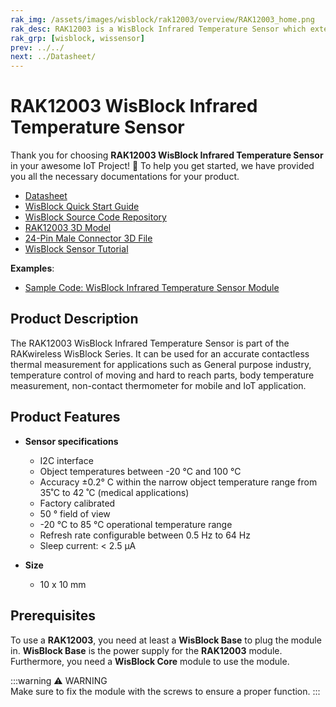 ```yaml
---
rak_img: /assets/images/wisblock/rak12003/overview/RAK12003_home.png
rak_desc: RAK12003 is a WisBlock Infrared Temperature Sensor which extends the WisBlock system with a non-contact IR thermal sensor. A ready to use software library and tutorial makes it easy to add a thermal sensor to your project.
rak_grp: [wisblock, wissensor]
prev: ../../
next: ../Datasheet/
---
```



# RAK12003 WisBlock Infrared Temperature Sensor

Thank you for choosing **RAK12003 WisBlock Infrared Temperature Sensor** in your awesome IoT Project! 🎉 To help you get started, we have provided you all the necessary documentations for your product.

* [Datasheet](../Datasheet/)
* <a href="../../Quickstart/" target="_blank">WisBlock Quick Start Guide</a>
* [WisBlock Source Code Repository](https://github.com/RAKWireless/WisBlock/)
* [RAK12003 3D Model](https://downloads.rakwireless.com/3D_File/WisBlock/3D_RAK12003.stp)
* [24-Pin Male Connector 3D File](https://downloads.rakwireless.com/3D_File/Accessory/WisConnector/M24S1003K6M.stp)
* [WisBlock Sensor Tutorial](/Knowledge-Hub/Learn/WisBlock-Sensor-Tutorial/)

**Examples**: 

* [Sample Code: WisBlock Infrared Temperature Sensor Module](https://github.com/RAKWireless/WisBlock/tree/master/examples/common/sensors/RAK12003_FIR_MLX90632)

## Product Description

The RAK12003 WisBlock Infrared Temperature Sensor is part of the RAKwireless WisBlock Series. It can be used for an accurate contactless thermal measurement for applications such as General purpose industry, temperature control of moving and hard to reach parts, body temperature measurement, non-contact thermometer for mobile and IoT application.


## Product Features

* **Sensor specifications**
  * I2C interface 
  * Object temperatures between -20&nbsp;°C and 100&nbsp;°C 
  * Accuracy ±0.2°&nbsp;C within the narrow object temperature range from 35˚C to 42&nbsp;˚C (medical applications)
  * Factory calibrated
  * 50&nbsp;° field of view
  * -20&nbsp;°C to 85&nbsp;°C operational temperature range
  * Refresh rate configurable between 0.5&nbsp;Hz to 64&nbsp;Hz
  * Sleep current: < 2.5&nbsp;µA 

* **Size**
    * 10 x 10&nbsp;mm

## Prerequisites

To use a **RAK12003**, you need at least a **WisBlock Base** to plug the module in. **WisBlock Base** is the power supply for the **RAK12003** module. Furthermore, you need a **WisBlock Core** module to use the module.

:::warning ⚠️ WARNING    
Make sure to fix the module with the screws to ensure a proper function.
:::
